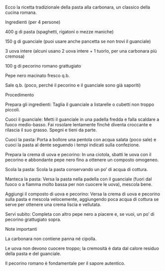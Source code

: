 Ecco la ricetta tradizionale della pasta alla carbonara, un classico della cucina romana.

Ingredienti (per 4 persone)

400 g di pasta (spaghetti, rigatoni o mezze maniche)

150 g di guanciale (puoi usare anche pancetta se non trovi il guanciale)

3 uova intere (alcuni usano 2 uova intere + 1 tuorlo, per una carbonara più cremosa)

100 g di pecorino romano grattugiato

Pepe nero macinato fresco q.b.

Sale q.b. (poco, perché il pecorino e il guanciale sono già saporiti)

Procedimento

Prepara gli ingredienti:
Taglia il guanciale a listarelle o cubetti non troppo piccoli.

Cuoci il guanciale:
Metti il guanciale in una padella fredda e falla scaldare a fuoco medio-basso. Fai rosolare lentamente finché diventa croccante e rilascia il suo grasso. Spegni e tieni da parte.

Cuoci la pasta:
Porta a bollore una pentola con acqua salata (poco sale) e cuoci la pasta al dente seguendo i tempi indicati sulla confezione.

Prepara la crema di uova e pecorino:
In una ciotola, sbatti le uova con il pecorino e abbondante pepe nero fino a ottenere un composto omogeneo.

Scola la pasta:
Scola la pasta conservando un po’ di acqua di cottura.

Manteca la pasta:
Versa la pasta nella padella con il guanciale (fuori dal fuoco o a fiamma molto bassa per non cuocere le uova), mescola bene.

Aggiungi il composto di uova e pecorino:
Versa la crema di uova e pecorino sulla pasta e mescola velocemente, aggiungendo poca acqua di cottura se serve per ottenere una crema liscia e vellutata.

Servi subito:
Completa con altro pepe nero a piacere e, se vuoi, un po’ di pecorino grattugiato sopra.

Note importanti

La carbonara non contiene panna né cipolla.

Le uova non devono cuocere troppo; la cremosità è data dal calore residuo della pasta e del guanciale.

Il pecorino romano è fondamentale per il sapore autentico.
